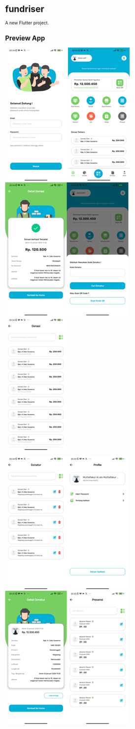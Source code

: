 # fundriser

A new Flutter project.

## Preview App

<img src="./demo/1.jpg" alt="drawing" width="200"/> <img src="./demo/2.jpg" alt="drawing" width="200"/>
<img src="./demo/3.jpg" alt="drawing" width="200"/><img src="./demo/4.jpg" alt="drawing" width="200"/><img src="./demo/5.jpg" alt="drawing" width="200"/>

<img src="./demo/6.jpg" alt="drawing" width="200"/><img src="./demo/7.jpg" alt="drawing" width="200"/><img src="./demo/8.jpg" alt="drawing" width="200"/><img src="./demo/9.jpg" alt="drawing" width="200"/>
